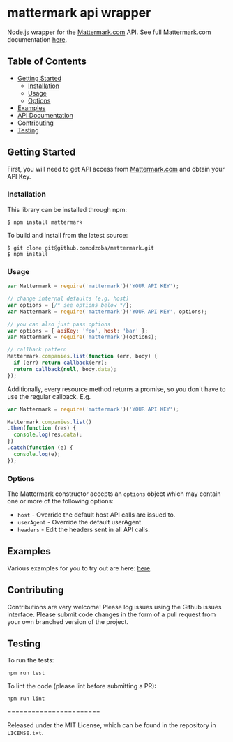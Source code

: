 # mattermark api wrapper

Node.js wrapper for the [Mattermark.com](http://mattermark.com) API. See full Mattermark.com documentation [here](http://http://mattermark.com/api/).

## Table of Contents

- [Getting Started](#getting-started)
  - [Installation](#installation)
  - [Usage](#usage)
  - [Options](#options)
- [Examples](#examples)
- [API Documentation](#api-documentation)
- [Contributing](#contributing)
- [Testing](#testing)

## Getting Started

First, you will need to get API access from [Mattermark.com](http://mattermark.com/api/) and obtain your API Key.

### Installation

This library can be installed through npm:

```
$ npm install mattermark
```

To build and install from the latest source:

```
$ git clone git@github.com:dzoba/mattermark.git
$ npm install
```

### Usage
```javascript
var Mattermark = require('mattermark')('YOUR API KEY');

// change internal defaults (e.g. host)
var options = {/* see options below */};
var Mattermark = require('mattermark')('YOUR API KEY', options);

// you can also just pass options
var options = { apiKey: 'foo', host: 'bar' };
var Mattermark = require('mattermark')(options);

// callback pattern
Mattermark.companies.list(function (err, body) {
  if (err) return callback(err);
  return callback(null, body.data);
});
```

Additionally, every resource method returns a promise, so you don't have to use the regular callback. E.g.

```javascript
var Mattermark = require('mattermark')('YOUR API KEY');

Mattermark.companies.list()
.then(function (res) {
  console.log(res.data);
})
.catch(function (e) {
  console.log(e);
});
```

### Options
The Mattermark constructor accepts an `options` object which may contain one or more of the following options:

* `host` - Override the default host API calls are issued to.
* `userAgent` - Override the default userAgent.
* `headers` - Edit the headers sent in all API calls.

## Examples

Various examples for you to try out are here: [here](https://github.com/dzoba/mattermark/tree/master/examples).

## Contributing

Contributions are very welcome!  Please log issues using the Github issues interface.  Please submit code changes in the form of a pull request from your own branched version of the project.

## Testing

To run the tests:

    npm run test
To lint the code (please lint before submitting a PR):

    npm run lint

=======================

Released under the MIT License, which can be found in the repository in `LICENSE.txt`.

